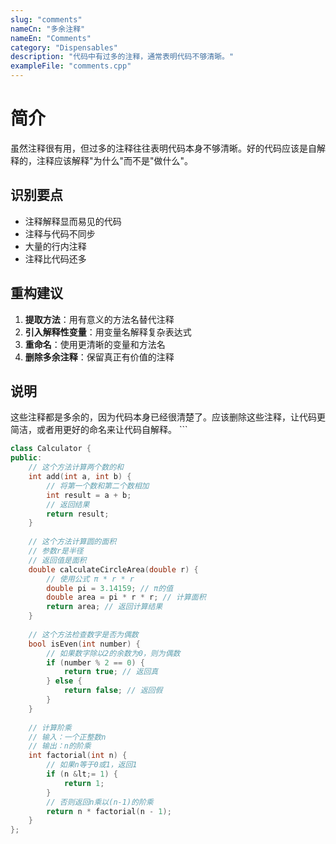 ```yaml
---
slug: "comments"
nameCn: "多余注释"
nameEn: "Comments"
category: "Dispensables"
description: "代码中有过多的注释，通常表明代码不够清晰。"
exampleFile: "comments.cpp"
---
```


# 简介

虽然注释很有用，但过多的注释往往表明代码本身不够清晰。好的代码应该是自解释的，注释应该解释"为什么"而不是"做什么"。

## 识别要点

- 注释解释显而易见的代码
- 注释与代码不同步
- 大量的行内注释
- 注释比代码还多

## 重构建议

1. **提取方法**：用有意义的方法名替代注释
2. **引入解释性变量**：用变量名解释复杂表达式
3. **重命名**：使用更清晰的变量和方法名
4. **删除多余注释**：保留真正有价值的注释

## 说明

这些注释都是多余的，因为代码本身已经很清楚了。应该删除这些注释，让代码更简洁，或者用更好的命名来让代码自解释。
\`\`\`

```cpp file="data/examples/comments.cpp"
class Calculator {
public:
    // 这个方法计算两个数的和
    int add(int a, int b) {
        // 将第一个数和第二个数相加
        int result = a + b;
        // 返回结果
        return result;
    }
    
    // 这个方法计算圆的面积
    // 参数r是半径
    // 返回值是面积
    double calculateCircleArea(double r) {
        // 使用公式 π * r * r
        double pi = 3.14159; // π的值
        double area = pi * r * r; // 计算面积
        return area; // 返回计算结果
    }
    
    // 这个方法检查数字是否为偶数
    bool isEven(int number) {
        // 如果数字除以2的余数为0，则为偶数
        if (number % 2 == 0) {
            return true; // 返回真
        } else {
            return false; // 返回假
        }
    }
    
    // 计算阶乘
    // 输入：一个正整数n
    // 输出：n的阶乘
    int factorial(int n) {
        // 如果n等于0或1，返回1
        if (n &lt;= 1) {
            return 1;
        }
        // 否则返回n乘以(n-1)的阶乘
        return n * factorial(n - 1);
    }
};
